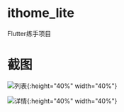 # ithome_lite

Flutter练手项目

# 截图

![列表](https://ae01.alicdn.com/kf/H5cc77df095aa4924a976dd3f77d487616.jpg){:height="40%" width="40%"}

![详情](https://ae01.alicdn.com/kf/H9bf28a4ed82e4c278eb1bb25fd19b0aci.jpg){:height="40%" width="40%"}
